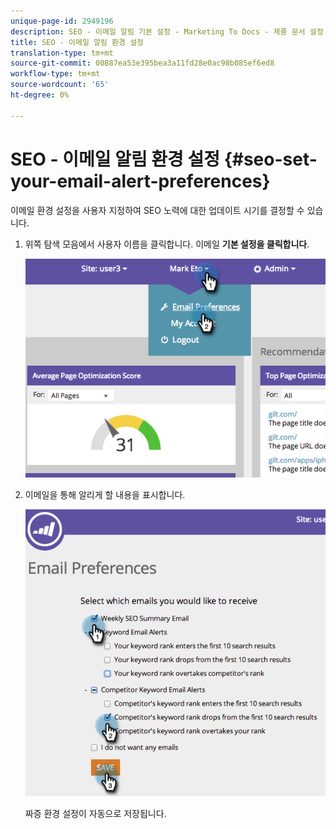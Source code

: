 ```yaml
---
unique-page-id: 2949196
description: SEO - 이메일 알림 기본 설정 - Marketing To Docs - 제품 문서 설정
title: SEO - 이메일 알림 환경 설정
translation-type: tm+mt
source-git-commit: 00887ea53e395bea3a11fd28e0ac98b085ef6ed8
workflow-type: tm+mt
source-wordcount: '65'
ht-degree: 0%

---
```



# SEO - 이메일 알림 환경 설정 {#seo-set-your-email-alert-preferences}

이메일 환경 설정을 사용자 지정하여 SEO 노력에 대한 업데이트 시기를 결정할 수 있습니다.

1. 위쪽 탐색 모음에서 사용자 이름을 클릭합니다. 이메일 **기본 설정을 클릭합니다**.

   ![](assets/image2014-9-17-21-3a23-3a28.png)

1. 이메일을 통해 알리게 할 내용을 표시합니다.

   ![](assets/image2014-9-17-21-3a23-3a33.png)

   짜증 환경 설정이 자동으로 저장됩니다.

